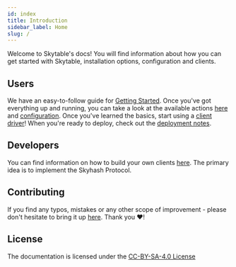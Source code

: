 ```yaml
---
id: index
title: Introduction
sidebar_label: Home
slug: /
---
```


Welcome to Skytable's docs! You will find information about how you can get started with Skytable, installation options, configuration and clients.

## Users

We have an easy-to-follow guide for [Getting Started](getting-started). Once you've got everything up and running, you can take a look at the available actions [here](all-actions) and [configuration](config).
Once you've learned the basics, start using a [client driver](clients)! When you're ready to deploy, check
out the [deployment notes](deployment-notes).

## Developers

You can find information on how to build your own clients [here](protocol/skyhash). The primary idea is to implement the Skyhash Protocol.

## Contributing

If you find any typos, mistakes or any other scope of improvement - please don't hesitate to bring it up [here](https://github.com/skytable/docs/issues). Thank you ❤️!

## License

The documentation is licensed under the [CC-BY-SA-4.0 License](https://github.com/skytable/docs/tree/master/LICENSE)
